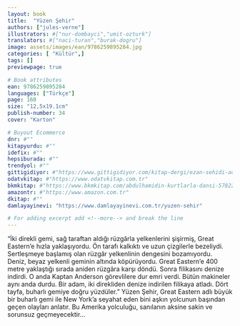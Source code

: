 ```yaml
---
layout: book
title:  "Yüzen Şehir"
authors: ["jules-verne"]
illustrators: #["nur-dombayci","umit-ozturk"]
translators: #["naci-turan","burak-dogru"]
image: assets/images/ean/9786259895284.jpg
categories: [ "Kültür",]
tags: []
previewpage: true

# Book attributes
ean: 9786259895284
languages: ["Türkçe"]
page: 160
size: "12,5x19.1cm"
publish-number: 34
cover: "Karton"

# Buyout Ecommerce
dnr: #""
kitapyurdu: #""
idefix: #""
hepsiburada: #""
trendyol: #""
gittigidiyor: #"https://www.gittigidiyor.com/kitap-dergi/ezan-sehidi-adnan-menderes_pdp_732728793"
odatvkitap: #"https://www.odatvkitap.com.tr"
bkmkitap: #"https://www.bkmkitap.com/abdulhamidin-kurtlarla-dansi-578226"
amazontr: #"https://www.amazon.com.tr"
dkitap: #""
damlayayinevi: "https://www.damlayayinevi.com.tr/yuzen-sehir"

# For adding excerpt add <!--more--> and break the line
---
```

“İki direkli gemi, sağ taraftan aldığı rüzgârla yelkenlerini şişirmiş, Great Eastern’e hızla yaklaşıyordu. Ön tarafı kalkıktı ve uzun çizgilerle bezeliydi. Sertleşmeye başlamış olan rüzgâr yelkenlinin dengesini bozamıyordu. Deniz, beyaz yelkenli geminin altında köpürüyordu. Great Eastern’e 400 metre yaklaştığı sırada aniden rüzgâra karşı döndü. Sonra filikasını denize indirdi. O anda Kaptan Anderson görevlilere dur emri verdi. Bütün makineler aynı anda durdu. Bir adam, iki direkliden denize indirilen filikaya atladı. Dört tayfa, buharlı gemiye doğru yüzdüler.”
Yüzen Şehir, Great Eastern adlı büyük bir buharlı gemi ile New York’a seyahat eden bini aşkın yolcunun başından geçen olayları anlatır. Bu Amerika yolculuğu, sanılanın aksine sakin ve sorunsuz geçmeyecektir...


<!--more--> 